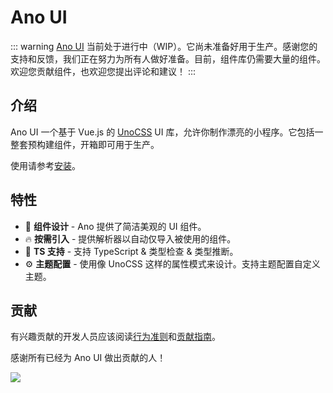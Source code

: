 # Ano UI

::: warning
[Ano UI](https://github.com/ano-ui/ano-ui) 当前处于进行中（WIP）。它尚未准备好用于生产。感谢您的支持和反馈，我们正在努力为所有人做好准备。目前，组件库仍需要大量的组件。欢迎您贡献组件，也欢迎您提出评论和建议！
:::

## 介绍

Ano UI 一个基于 Vue.js 的 [UnoCSS](https://github.com/unocss/unocss) UI 库，允许你制作漂亮的小程序。它包括一整套预构建组件，开箱即可用于生产。

使用请参考[安装](./install.md)。

## 特性

- 🌈 **组件设计** - Ano 提供了简洁美观的 UI 组件。
- 🔥 **按需引入** - 提供解析器以自动仅导入被使用的组件。
- 🎉 **TS 支持** - 支持 TypeScript & 类型检查 & 类型推断。
- ⚙️ **主题配置** - 使用像 UnoCSS 这样的属性模式来设计。支持主题配置自定义主题。

## 贡献

有兴趣贡献的开发人员应该阅读[行为准则](https://github.com/ano-ui/ano-ui/blob/main/CODE_OF_CONDUCT.md)和[贡献指南](https://github.com/ano-ui/ano-ui/blob/main/CONTRIBUTING.md)。

感谢所有已经为 Ano UI 做出贡献的人！

<a href="https://github.com/ano-ui/ano-ui/graphs/contributors"><img src="https://contributors.nn.ci/api?repo=ano-ui/ano-ui" /></a>
